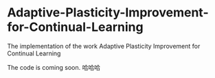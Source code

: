 # Adaptive-Plasticity-Improvement-for-Continual-Learning
The implementation of the work Adaptive Plasticity Improvement for Continual Learning

The code is coming soon.
哈哈哈